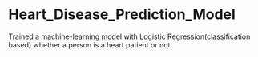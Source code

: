 # Heart_Disease_Prediction_Model
Trained a machine-learning model with Logistic Regression(classification based) whether a person is a heart patient or not.
